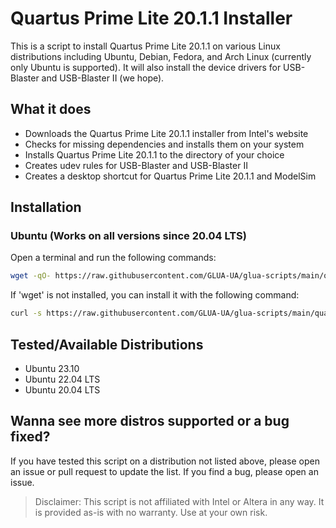 # Quartus Prime Lite 20.1.1 Installer

This is a script to install Quartus Prime Lite 20.1.1 on various Linux distributions including Ubuntu, Debian, Fedora, and Arch Linux (currently only Ubuntu is supported). It will also install the device drivers for USB-Blaster and USB-Blaster II (we hope).

## What it does

- Downloads the Quartus Prime Lite 20.1.1 installer from Intel's website
- Checks for missing dependencies and installs them on your system
- Installs Quartus Prime Lite 20.1.1 to the directory of your choice
- Creates udev rules for USB-Blaster and USB-Blaster II
- Creates a desktop shortcut for Quartus Prime Lite 20.1.1 and ModelSim

## Installation

### Ubuntu (Works on all versions since 20.04 LTS)

Open a terminal and run the following commands:

```bash
wget -qO- https://raw.githubusercontent.com/GLUA-UA/glua-scripts/main/quartus-installer-20-1-1/quartus-lite-20-1-1-ubuntu.sh | bash
```

If 'wget' is not installed, you can install it with the following command:

```bash
curl -s https://raw.githubusercontent.com/GLUA-UA/glua-scripts/main/quartus-installer-20-1-1/quartus-lite-20-1-1-ubuntu.sh | bash
```

## Tested/Available Distributions

- Ubuntu 23.10
- Ubuntu 22.04 LTS
- Ubuntu 20.04 LTS

## Wanna see more distros supported or a bug fixed?

If you have tested this script on a distribution not listed above, please open an issue or pull request to update the list. If you find a bug, please open an issue.

> Disclaimer: This script is not affiliated with Intel or Altera in any way. It is provided as-is with no warranty. Use at your own risk.
